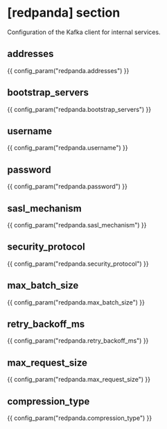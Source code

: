 # [redpanda] section

Configuration of the Kafka client for internal services.

## addresses

{{ config_param("redpanda.addresses") }}

## bootstrap_servers

{{ config_param("redpanda.bootstrap_servers") }}

## username

{{ config_param("redpanda.username") }}

## password

{{ config_param("redpanda.password") }}

## sasl_mechanism

{{ config_param("redpanda.sasl_mechanism") }}

## security_protocol

{{ config_param("redpanda.security_protocol") }}


## max_batch_size

{{ config_param("redpanda.max_batch_size") }}

## retry_backoff_ms

{{ config_param("redpanda.retry_backoff_ms") }}

## max_request_size

{{ config_param("redpanda.max_request_size") }}

## compression_type

{{ config_param("redpanda.compression_type") }}
